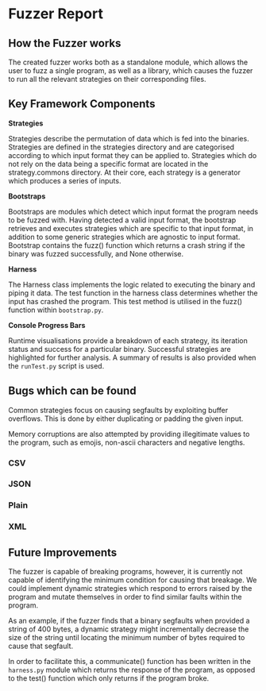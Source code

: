 # Fuzzer Report

## How the Fuzzer works

The created fuzzer works both as a standalone module, which allows the user to fuzz a single program, as well as a library, which causes the fuzzer to run all the relevant strategies on their corresponding files.

## Key Framework Components

**Strategies**

Strategies describe the permutation of data which is fed into the binaries. Strategies are defined in the strategies directory and are categorised according to which input format they can be applied to. Strategies which do not rely on the data being a specific format are located in the strategy.commons directory. At their core, each strategy is a generator which produces a series of inputs.

**Bootstraps**

Bootstraps are modules which detect which input format the program needs to be fuzzed with. Having detected a valid input format, the bootstrap retrieves and executes strategies which are specific to that input format, in addition to some generic strategies which are agnostic to input format. Bootstrap contains the fuzz() function which returns a crash string if the binary was fuzzed successfully, and None otherwise.

**Harness**

The Harness class implements the logic related to executing the binary and piping it data. The test function in the harness class determines whether the input has crashed the program. This test method is utilised in the fuzz() function within `bootstrap.py`.

**Console Progress Bars**

Runtime visualisations provide a breakdown of each strategy, its iteration status and success for a particular binary. Successful strategies are highlighted for further analysis. A summary of results is also provided when the `runTest.py` script is used.

## Bugs which can be found

Common strategies focus on causing segfaults by exploiting buffer overflows. This is done by either duplicating or padding the given input.

Memory corruptions are also attempted by providing illegitimate values to the program, such as emojis, non-ascii characters and negative lengths.


### CSV

### JSON


### Plain

### XML

## Future Improvements

The fuzzer is capable of breaking programs, however, it is currently not capable of identifying the minimum condition for causing that breakage. We could implement dynamic strategies which respond to errors raised by the program and mutate themselves in order to find similar faults within the program.

As an example, if the fuzzer finds that a binary segfaults when provided a string of 400 bytes, a dynamic strategy might incrementally decrease the size of the string until locating the minimum number of bytes required to cause that segfault.

In order to facilitate this, a communicate() function has been written in the `harness.py` module which returns the response of the program, as opposed to the test() function which only returns if the program broke.